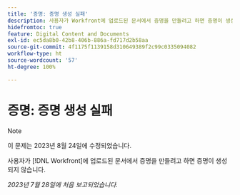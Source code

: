```yaml
---
title: '증명: 증명 생성 실패'
description: 사용자가 Workfront에 업로드된 문서에서 증명을 만들려고 하면 증명이 생성되지 않습니다.
hidefromtoc: true
feature: Digital Content and Documents
exl-id: ec5da8b0-42b8-406b-886a-fd717d2b58aa
source-git-commit: 4f1175f1139158d310649389f2c99c0335094082
workflow-type: ht
source-wordcount: '57'
ht-degree: 100%

---
```


# 증명: 증명 생성 실패

<!--Wf and WFP TOCs-->

>[!NOTE]
>
>이 문제는 2023년 8월 24일에 수정되었습니다.

사용자가 [!DNL Workfront]에 업로드된 문서에서 증명을 만들려고 하면 증명이 생성되지 않습니다.

_2023년 7월 28일에 처음 보고되었습니다._
